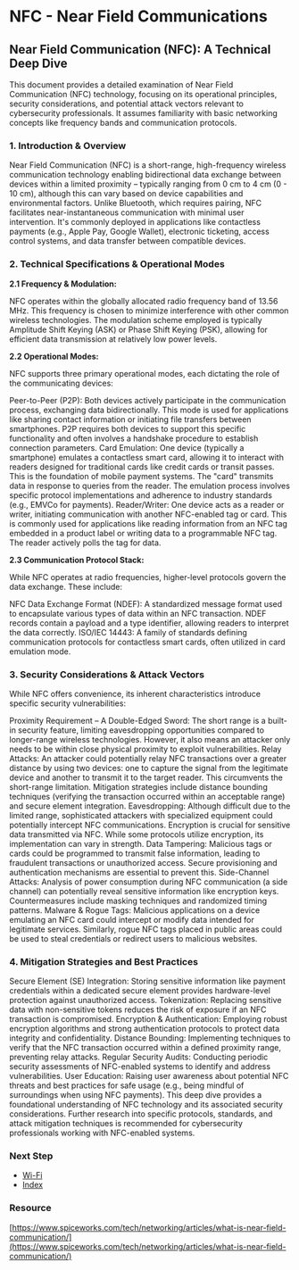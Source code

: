 # NFC - Near Field Communications
## Near Field Communication (NFC): A Technical Deep Dive
This document provides a detailed examination of Near Field Communication (NFC) technology, focusing on its operational principles, security considerations, and potential attack vectors relevant to cybersecurity professionals. It assumes familiarity with basic networking concepts like frequency bands and communication protocols.

### 1. Introduction & Overview
Near Field Communication (NFC) is a short-range, high-frequency wireless communication technology enabling bidirectional data exchange between devices within a limited proximity – typically ranging from 0 cm to 4 cm (0 - 10 cm), although this can vary based on device capabilities and environmental factors. Unlike Bluetooth, which requires pairing, NFC facilitates near-instantaneous communication with minimal user intervention. It's commonly deployed in applications like contactless payments (e.g., Apple Pay, Google Wallet), electronic ticketing, access control systems, and data transfer between compatible devices.

### 2. Technical Specifications & Operational Modes
**2.1 Frequency & Modulation:**

NFC operates within the globally allocated radio frequency band of 13.56 MHz. This frequency is chosen to minimize interference with other common wireless technologies. The modulation scheme employed is typically Amplitude Shift Keying (ASK) or Phase Shift Keying (PSK), allowing for efficient data transmission at relatively low power levels.

**2.2 Operational Modes:**

NFC supports three primary operational modes, each dictating the role of the communicating devices:

Peer-to-Peer (P2P): Both devices actively participate in the communication process, exchanging data bidirectionally. This mode is used for applications like sharing contact information or initiating file transfers between smartphones. P2P requires both devices to support this specific functionality and often involves a handshake procedure to establish connection parameters.
Card Emulation: One device (typically a smartphone) emulates a contactless smart card, allowing it to interact with readers designed for traditional cards like credit cards or transit passes. This is the foundation of mobile payment systems. The "card" transmits data in response to queries from the reader. The emulation process involves specific protocol implementations and adherence to industry standards (e.g., EMVCo for payments).
Reader/Writer: One device acts as a reader or writer, initiating communication with another NFC-enabled tag or card. This is commonly used for applications like reading information from an NFC tag embedded in a product label or writing data to a programmable NFC tag. The reader actively polls the tag for data.

**2.3 Communication Protocol Stack:**

While NFC operates at radio frequencies, higher-level protocols govern the data exchange. These include:

NFC Data Exchange Format (NDEF): A standardized message format used to encapsulate various types of data within an NFC transaction. NDEF records contain a payload and a type identifier, allowing readers to interpret the data correctly.
ISO/IEC 14443: A family of standards defining communication protocols for contactless smart cards, often utilized in card emulation mode.

### 3. Security Considerations & Attack Vectors
While NFC offers convenience, its inherent characteristics introduce specific security vulnerabilities:

Proximity Requirement – A Double-Edged Sword: The short range is a built-in security feature, limiting eavesdropping opportunities compared to longer-range wireless technologies. However, it also means an attacker only needs to be within close physical proximity to exploit vulnerabilities.
Relay Attacks: An attacker could potentially relay NFC transactions over a greater distance by using two devices: one to capture the signal from the legitimate device and another to transmit it to the target reader. This circumvents the short-range limitation. Mitigation strategies include distance bounding techniques (verifying the transaction occurred within an acceptable range) and secure element integration.
Eavesdropping: Although difficult due to the limited range, sophisticated attackers with specialized equipment could potentially intercept NFC communications. Encryption is crucial for sensitive data transmitted via NFC. While some protocols utilize encryption, its implementation can vary in strength.
Data Tampering: Malicious tags or cards could be programmed to transmit false information, leading to fraudulent transactions or unauthorized access. Secure provisioning and authentication mechanisms are essential to prevent this.
Side-Channel Attacks: Analysis of power consumption during NFC communication (a side channel) can potentially reveal sensitive information like encryption keys. Countermeasures include masking techniques and randomized timing patterns.
Malware & Rogue Tags: Malicious applications on a device emulating an NFC card could intercept or modify data intended for legitimate services. Similarly, rogue NFC tags placed in public areas could be used to steal credentials or redirect users to malicious websites.

### 4. Mitigation Strategies and Best Practices
Secure Element (SE) Integration: Storing sensitive information like payment credentials within a dedicated secure element provides hardware-level protection against unauthorized access.
Tokenization: Replacing sensitive data with non-sensitive tokens reduces the risk of exposure if an NFC transaction is compromised.
Encryption & Authentication: Employing robust encryption algorithms and strong authentication protocols to protect data integrity and confidentiality.
Distance Bounding: Implementing techniques to verify that the NFC transaction occurred within a defined proximity range, preventing relay attacks.
Regular Security Audits: Conducting periodic security assessments of NFC-enabled systems to identify and address vulnerabilities.
User Education: Raising user awareness about potential NFC threats and best practices for safe usage (e.g., being mindful of surroundings when using NFC payments).
This deep dive provides a foundational understanding of NFC technology and its associated security considerations. Further research into specific protocols, standards, and attack mitigation techniques is recommended for cybersecurity professionals working with NFC-enabled systems.

### Next Step

- [Wi-Fi](https://github.com/Sisu-Sus/CyberSec-RoadMap/blob/main/Fundamental_IT_Skills/Connection_Types_And_Functions/WiFi.md)
- [Index](https://github.com/Sisu-Sus/CyberSec-RoadMap/blob/main/index.md)

### Resource
[https://www.spiceworks.com/tech/networking/articles/what-is-near-field-communication/](https://www.spiceworks.com/tech/networking/articles/what-is-near-field-communication/)






















